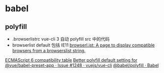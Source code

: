 # babel

## polyfill
* .browserlistrc vue-cli 3 自动 polyfill src 中的代码
* browserlist default 包括 IE11
[browserl.ist: A page to display compatible browsers from a browserslist string.](https://browserl.ist/)

[ECMAScript 6 compatibility table](http://kangax.github.io/compat-table/es6/)
[Better polyfill default setting for @vue/babel-preset-app · Issue #1248 · vuejs/vue-cli](https://github.com/vuejs/vue-cli/issues/1248#issuecomment-388117018)
[@babel/polyfill · Babel](https://babeljs.io/docs/en/next/babel-polyfill.html)
